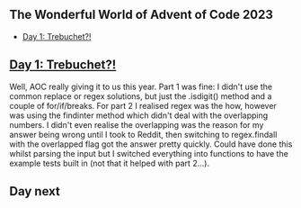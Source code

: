 ## The Wonderful World of Advent of Code 2023 ##
- [Day 1: Trebuchet?!](#day-1)

## [Day 1: Trebuchet?!](https://adventofcode.com/2023/day/1) ##

Well, AOC really giving it to us this year.  Part 1 was fine: I didn't use the common replace or regex solutions, but just the .isdigit() method and a couple of for/if/breaks.  For part 2 I realised regex was the how, however was using the findinter method which didn't deal with the overlapping numbers.  I didn't even realise the overlapping was the reason for my answer being wrong until I took to Reddit, then switching to regex.findall with the overlapped flag got the answer pretty quickly.  Could have done this whilst parsing the input but I switched everything into functions to have the example tests built in (not that it helped with part 2...). 

## Day next ##